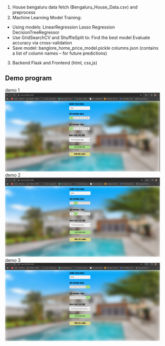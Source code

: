 1. House bengaluru data fetch (Bengaluru_House_Data.csv) and preprocess
2. Machine Learning Model Training:
  * Using models:
      LinearRegression
      Lasso Regression
      DecisionTreeRegressor
  * Use GridSearchCV and ShuffleSplit to:
      Find the best model
      Evaluate accuracy via cross-validation
  * Save model:
      banglore_home_price_model.pickle
      columns.json (contains a list of column names – for future predictions)
3. Backend Flask and Frontend (html, css,js)

## Demo program
demo 1
![Demo 1](demo/demo1.png)
demo 2
![Demo 2](demo/demo2.png)
demo 3
![Demo 3](demo/demo3.png)
